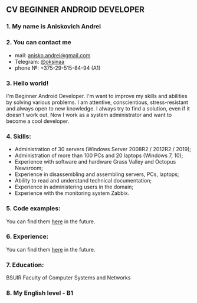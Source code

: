 ## CV BEGINNER ANDROID DEVELOPER

### 1. My name is Aniskovich Andrei
 
### 2. You can contact me
* mail: anisko.andrei@gmail.com
* Telegram: [@oksinaa](https://t.me/oksinaa)
* phone №: +375-29-515-84-94 (A1)

### 3. Hello world!
I'm Beginner Android Developer.
I'm want to improve my skills and abilities by solving various problems.
I am attentive, conscientious, stress-resistant and always open to new knowledge.
I always try to find a solution, even if it doesn't work out.
Now I work as a system administrator and want to become a cool developer.

### 4. Skills:
* Administration of 30 servers (Windows Server 2008R2 / 2012R2 / 2019);
* Administration of more than 100 PCs and 20 laptops (Windows 7, 10);
* Experience with software and hardware Grass Valley and Octopus Newsroom;
* Experience in disassembling and assembling servers, PCs, laptops;
* Ability to read and understand technical documentation;
* Experience in administering users in the domain;
* Experience with the monitoring system Zabbix.

### 5. Code examples:
You can find them [here](https://github.com/anisko-andrei?tab=repositories) in the future.

### 6. Experience:
You can find them [here](https://github.com/anisko-andrei?tab=repositories) in the future.


### 7. Education:
BSUIR Faculty of Computer Systems and Networks

### 8. My English level - B1